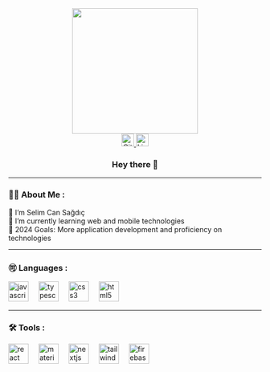 <div align="center">
  <img height="250" src="https://camo.githubusercontent.com/04a9749bea37f06a808860dc70308c4782ca5df5ab43e4d3b2d313ace17088a4/68747470733a2f2f6d65646961342e67697068792e636f6d2f6d656469612f487363444c7a6b4f38454f546d676b6851502f67697068792e6769663f6369643d65636630356534373032686c6f6a32323369626c6f657674337a6869326c72776378776a7361736b6263356872367a33267269643d67697068792e6769662663743d67"  />
</div>

<div align="center">
  <a href="https://github.com/selimcansagdic/" target="_blank">
    <img src="https://img.shields.io/static/v1?message=GitHub&logo=github&label=&color=333333&logoColor=white&labelColor=333333&style=for-the-badge" height="25" alt="GitHub logo" />
  </a>
  <a href="https://www.linkedin.com/in/selim-can-sağdiç-550548248/" target="_blank">
    <img src="https://img.shields.io/static/v1?message=LinkedIn&logo=linkedin&label=&color=0077B5&logoColor=white&labelColor=0077B5&style=for-the-badge" height="25" alt="LinkedIn logo" />
  </a>
</div>

<h3 align="center">Hey there 👋</h3>

<hr>

<h3 align="left">👨‍💻  About Me :</h3>

<p align="left">👋 I’m Selim Can Sağdıç<br>🌱 I’m currently learning web and mobile technologies<br>🚀 2024 Goals: More application development and proficiency on technologies</p>

<hr>

<h3 align="left">🉑  Languages :</h3>

<div align="left">
  <img src="https://cdn.jsdelivr.net/gh/devicons/devicon/icons/javascript/javascript-original.svg" height="40" alt="javascript logo"  />
  <img width="12" />
  <img src="https://cdn.jsdelivr.net/gh/devicons/devicon/icons/typescript/typescript-original.svg" height="40" alt="typescript logo"  />
  <img width="12" />
  <img src="https://cdn.jsdelivr.net/gh/devicons/devicon/icons/css3/css3-original.svg" height="40" alt="css3 logo"  />
  <img width="12" />
  <img src="https://cdn.jsdelivr.net/gh/devicons/devicon/icons/html5/html5-original.svg" height="40" alt="html5 logo"  />
</div>

<hr>

<h3 align="left">🛠 Tools :</h3>

<div align="left">
  <img src="https://cdn.jsdelivr.net/gh/devicons/devicon/icons/react/react-original.svg" height="40" alt="react logo"  />
  <img width="12" />
  <img src="https://cdn.jsdelivr.net/gh/devicons/devicon/icons/materialui/materialui-original.svg" height="40" alt="materialui logo"  />
  <img width="12" />
  <img src="https://cdn.jsdelivr.net/gh/devicons/devicon/icons/nextjs/nextjs-original.svg" height="40" alt="nextjs logo"  />
  <img width="12" />
  <img src="https://cdn.jsdelivr.net/gh/devicons/devicon/icons/tailwindcss/tailwindcss-original-wordmark.svg" height="40" alt="tailwindcss logo"  />
  <img width="12" />
  <img src="https://cdn.jsdelivr.net/gh/devicons/devicon/icons/firebase/firebase-plain.svg" height="40" alt="firebase logo"  />
</div>
